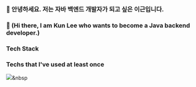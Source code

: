 ### 👋 안녕하세요. 저는 자바 백엔드 개발자가 되고 싶은 이근입니다.
### 👋 (Hi there, I am Kun Lee who wants to become a Java backend developer.)

### Tech Stack ###
### Techs that I've used at least once

<img src="https://img.shields.io/badge/Python-3766AB?style=flat-square&logo=Python&logoColor=white"/></a>&nbsp 


<!--
**leeguen/leeguen** is a ✨ _special_ ✨ repository because its `README.md` (this file) appears on your GitHub profile.

Here are some ideas to get you started:

- 🔭 I’m currently working on ...
- 🌱 I’m currently learning ...
- 👯 I’m looking to collaborate on ...
- 🤔 I’m looking for help with ...
- 💬 Ask me about ...
- 📫 How to reach me: ...
- 😄 Pronouns: ...
- ⚡ Fun fact: ...
-->
